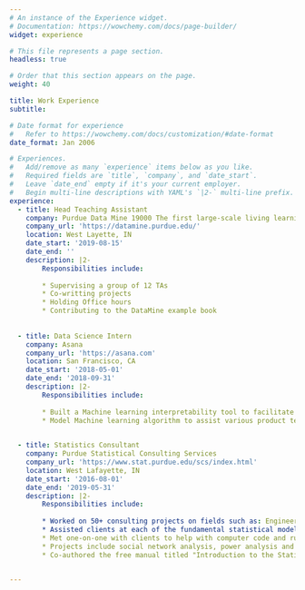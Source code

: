 ```yaml
---
# An instance of the Experience widget.
# Documentation: https://wowchemy.com/docs/page-builder/
widget: experience

# This file represents a page section.
headless: true

# Order that this section appears on the page.
weight: 40

title: Work Experience
subtitle:

# Date format for experience
#   Refer to https://wowchemy.com/docs/customization/#date-format
date_format: Jan 2006

# Experiences.
#   Add/remove as many `experience` items below as you like.
#   Required fields are `title`, `company`, and `date_start`.
#   Leave `date_end` empty if it's your current employer.
#   Begin multi-line descriptions with YAML's `|2-` multi-line prefix.
experience:
  - title: Head Teaching Assistant
    company: Purdue Data Mine 19000 The first large-scale living learning community for undergraduates from all majors, focused on Data Science for All.
    company_url: 'https://datamine.purdue.edu/'
    location: West Layette, IN
    date_start: '2019-08-15'
    date_end: ''
    description: |2-
        Responsibilities include:
        
        * Supervising a group of 12 TAs
        * Co-writting projects
        * Holding Office hours
        * Contributing to the DataMine example book
       
        
  - title: Data Science Intern
    company: Asana
    company_url: 'https://asana.com'
    location: San Francisco, CA
    date_start: '2018-05-01'
    date_end: '2018-09-31'
    description: |2-
        Responsibilities include:
        
        * Built a Machine learning interpretability tool to facilitate business team understanding of machine learning results.
        * Model Machine learning algorithm to assist various product team decisions.

     
  - title: Statistics Consultant
    company: Purdue Statistical Consulting Services
    company_url: 'https://www.stat.purdue.edu/scs/index.html'
    location: West Lafayette, IN
    date_start: '2016-08-01'
    date_end: '2019-05-31'
    description: |2-
        Responsibilities include:
        
        * Worked on 50+ consulting projects on fields such as: Engineering, Social Sciences, Natural Sciences, Hotel Management, Linguistics.
        * Assisted clients at each of the fundamental statistical modeling steps: defining scope of project, design of experiment, data quality control, data analysis andm visualization, results interpretation and writing for journal publication, technical report and grant proposal.
        * Met one-on-one with clients to help with computer code and running statistical analysis and machine learning projects using R, SAS, SPSS, MATLAB and SQL.
        * Projects include social network analysis, power analysis and sample size calculation for complex experimental designs, analysis of large time series data, analysis on datasets with missing values, evaluation metrics engineering.
        * Co-authored the free manual titled "Introduction to the Statistical Software R", providing a quick introductionnto R for the use of faculty and students at Purdue University.


---
```

